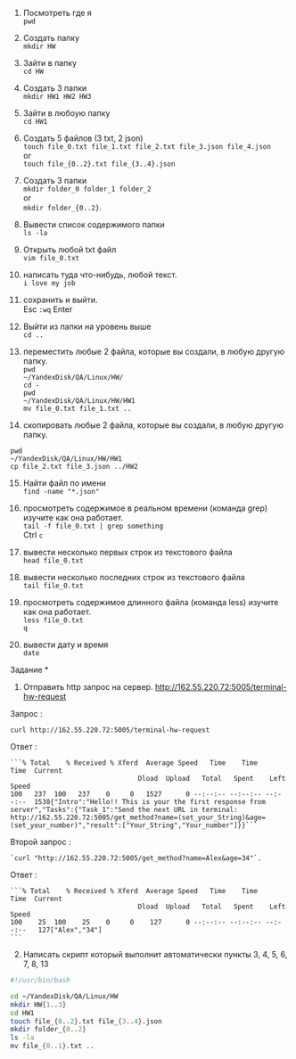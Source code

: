 1) Посмотреть где я  
`pwd`

2) Создать папку  
`mkdir HW`

3) Зайти в папку  
`cd HW`

4) Создать 3 папки  
`mkdir HW1 HW2 HW3`

5) Зайти в любоую папку  
`cd HW1`

6) Создать 5 файлов (3 txt, 2 json)  
`touch file_0.txt file_1.txt file_2.txt file_3.json file_4.json`  
or  
`touch file_{0..2}.txt file_{3..4}.json`

7) Создать 3 папки   
`mkdir folder_0 folder_1 folder_2`  
or   
`mkdir folder_{0..2}`.

8) Вывести список содержимого папки   
`ls -la`

9) Открыть любой txt файл   
`vim file_0.txt`

10) написать туда что-нибудь, любой текст.   
`i love my job`

11) сохранить и выйти.   
Esc `:wq` Enter

12) Выйти из папки на уровень выше   
`cd ..`

13) переместить любые 2 файла, которые вы создали, в любую другую папку.   
`pwd`  
`~/YandexDisk/QA/Linux/HW/`  
`cd -`  
`pwd`  
`~/YandexDisk/QA/Linux/HW/HW1`  
`mv file_0.txt file_1.txt ..` 

14) скопировать любые 2 файла, которые вы создали, в любую другую папку.  
      
`pwd`  
`~/YandexDisk/QA/Linux/HW/HW1`  
`cp file_2.txt file_3.json ../HW2`  

15) Найти файл по имени  
`find -name "*.json"`  

16) просмотреть содержимое в реальном времени (команда grep) изучите как она работает.  
`tail -f file_0.txt | grep something`  
Ctrl `c`  

17) вывести несколько первых строк из текстового файла  
`head file_0.txt`  

18) вывести несколько последних строк из текстового файла   
`tail file_0.txt`

19) просмотреть содержимое длинного файла (команда less) изучите как она работает.  
`less file_0.txt`  
`q`

20) вывести дату и время  
`date`

Задание *

1) Отправить http запрос на сервер.
http://162.55.220.72:5005/terminal-hw-request 

Запрос : 
  
  `curl http://162.55.220.72:5005/terminal-hw-request`  
  
Ответ :
    
    ```% Total    % Received % Xferd  Average Speed   Time    Time     Time  Current
                                    Dload  Upload   Total   Spent    Left  Speed
    100   237  100   237    0     0   1527      0 --:--:-- --:--:-- --:--:--  1538{"Intro":"Hello!! This is your the first response from server","Tasks":{"Task_1":"Send the next URL in terminal: http://162.55.220.72:5005/get_method?name=(set_your_String)&age=(set_your_number)","result":["Your_String","Your_number"]}}```   
    
Второй запрос :

    `curl "http://162.55.220.72:5005/get_method?name=Alex&age=34"`. 

Ответ :
    
    ```% Total    % Received % Xferd  Average Speed   Time    Time     Time  Current
                                    Dload  Upload   Total   Spent    Left  Speed
    100    25  100    25    0     0    127      0 --:--:-- --:--:-- --:--:--   127["Alex","34"]
    ```

2) Написать скрипт который выполнит автоматически пункты 3, 4, 5, 6, 7, 8, 13

```bash
#!/usr/bin/bash

cd ~/YandexDisk/QA/Linux/HW
mkdir HW{1..3}
cd HW1
touch file_{0..2}.txt file_{3..4}.json
mkdir folder_{0..2}
ls -la
mv file_{0..1}.txt ..
```
